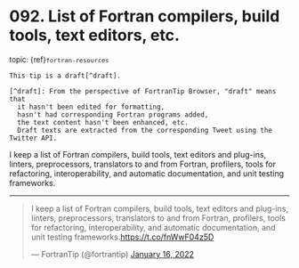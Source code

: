 # <span class='text-muted'>092.</span> List of Fortran compilers, build tools, text editors, etc.

<span style='font-size: small;' class='text-muted'>topic: {ref}`fortran-resources`</span>

```{note}
This tip is a draft[^draft].

[^draft]: From the perspective of FortranTip Browser, "draft" means that
  it hasn't been edited for formatting,
  hasn't had corresponding Fortran programs added,
  the text content hasn't been enhanced, etc.
  Draft texts are extracted from the corresponding Tweet using the Twitter API.
```

I keep a list of Fortran compilers, build tools, text editors and plug-ins, linters, preprocessors, translators to and from Fortran, profilers, tools for refactoring, interoperability, and automatic documentation, and unit testing frameworks.


---

<blockquote class="twitter-tweet"><p lang="en" dir="ltr">I keep a list of Fortran compilers, build tools, text editors and plug-ins, linters, preprocessors, translators to and from Fortran, profilers, tools for refactoring, interoperability, and automatic documentation, and unit testing frameworks.<a href="https://t.co/fnWwF04z5D">https://t.co/fnWwF04z5D</a></p>&mdash; FortranTip (@fortrantip) <a href="https://twitter.com/fortrantip/status/1482709817466707969?ref_src=twsrc%5Etfw">January 16, 2022</a></blockquote><script async src="https://platform.twitter.com/widgets.js" charset="utf-8"></script>